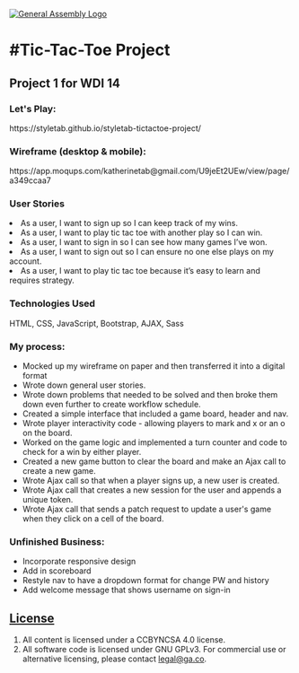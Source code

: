 [![General Assembly Logo](https://camo.githubusercontent.com/1a91b05b8f4d44b5bbfb83abac2b0996d8e26c92/687474703a2f2f692e696d6775722e636f6d2f6b6538555354712e706e67)](https://generalassemb.ly/education/web-development-immersive)

<h1>#Tic-Tac-Toe Project</h1>

<h2>Project 1 for WDI 14</h2>

<h3>Let's Play: </h3> https://styletab.github.io/styletab-tictactoe-project/

<h3>Wireframe (desktop & mobile):</h3> https://app.moqups.com/katherinetab@gmail.com/U9jeEt2UEw/view/page/a349ccaa7

<h3>User Stories</h3>
<li>As a user, I want to sign up so I can keep track of my wins.</li>
<li>As a user, I want to play tic tac toe with another play so I can win.</li>
<li>As a user, I want to sign in so I can see how many games I’ve won.</li>
<li>As a user, I want to sign out so I can ensure no one else plays on my account.</li>
<li>As a user, I want to play tic tac toe because it’s easy to learn and requires strategy.</li>

<h3>Technologies Used</h3>
HTML, CSS, JavaScript, Bootstrap, AJAX, Sass

<h3>My process: </h3>
<ul>
<li>Mocked up my wireframe on paper and then transferred it into a digital format</li>
<li>Wrote down general user stories.</li>
<li>Wrote down problems that needed to be solved and then broke them down even further to create workflow schedule. </li>
<li>Created a simple interface that included a game board, header and nav.</li>
<li>Wrote player interactivity code - allowing players to mark and x or an o on the board.</li>
<li>Worked on the game logic and implemented a turn counter and code to check for a win by either player.</li>
<li>Created a new game button to clear the board and make an Ajax call to create a new game.</li>
<li>Wrote Ajax call so that when a player signs up, a new user is created.</li>
<li>Wrote Ajax call that creates a new session for the user and appends a unique token.</li>
<li> Wrote Ajax call that sends a patch request to update a user's game when they click on a cell of the board.</li>
</ul>

<h3>Unfinished Business: </h3>
<ul>
<li>Incorporate responsive design</li>
<li>Add in scoreboard</li>
<li>Restyle nav to have a dropdown format for change PW and history</li>
<li>Add welcome message that shows username on sign-in</li>

</ul>




## [License](LICENSE)

1.  All content is licensed under a CC­BY­NC­SA 4.0 license.
1.  All software code is licensed under GNU GPLv3. For commercial use or
    alternative licensing, please contact legal@ga.co.
